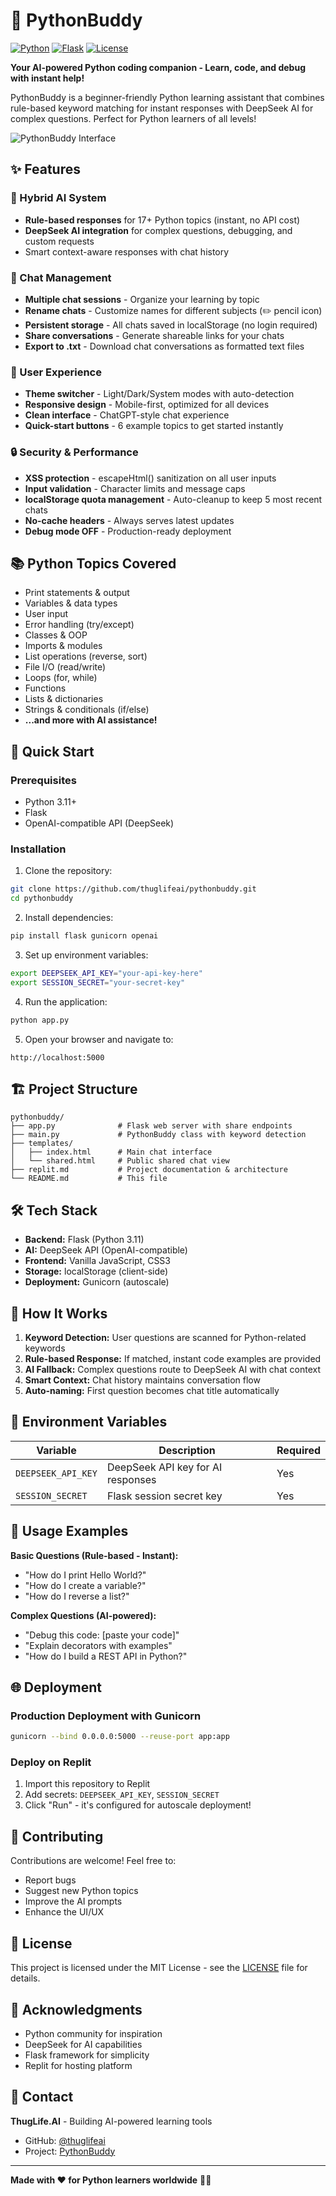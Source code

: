 # 🐍 PythonBuddy

[![Python](https://img.shields.io/badge/Python-3.11-blue.svg)](https://www.python.org/)
[![Flask](https://img.shields.io/badge/Flask-3.0-green.svg)](https://flask.palletsprojects.com/)
[![License](https://img.shields.io/badge/License-MIT-yellow.svg)](LICENSE)

**Your AI-powered Python coding companion - Learn, code, and debug with instant help!**

PythonBuddy is a beginner-friendly Python learning assistant that combines rule-based keyword matching for instant responses with DeepSeek AI for complex questions. Perfect for Python learners of all levels!

![PythonBuddy Interface](https://img.shields.io/badge/Status-Production%20Ready-success)

## ✨ Features

### 🤖 Hybrid AI System
- **Rule-based responses** for 17+ Python topics (instant, no API cost)
- **DeepSeek AI integration** for complex questions, debugging, and custom requests
- Smart context-aware responses with chat history

### 💬 Chat Management
- **Multiple chat sessions** - Organize your learning by topic
- **Rename chats** - Customize names for different subjects (✏️ pencil icon)
- **Persistent storage** - All chats saved in localStorage (no login required)
- **Share conversations** - Generate shareable links for your chats
- **Export to .txt** - Download chat conversations as formatted text files

### 🎨 User Experience
- **Theme switcher** - Light/Dark/System modes with auto-detection
- **Responsive design** - Mobile-first, optimized for all devices
- **Clean interface** - ChatGPT-style chat experience
- **Quick-start buttons** - 6 example topics to get started instantly

### 🔒 Security & Performance
- **XSS protection** - escapeHtml() sanitization on all user inputs
- **Input validation** - Character limits and message caps
- **localStorage quota management** - Auto-cleanup to keep 5 most recent chats
- **No-cache headers** - Always serves latest updates
- **Debug mode OFF** - Production-ready deployment

## 📚 Python Topics Covered

- Print statements & output
- Variables & data types
- User input
- Error handling (try/except)
- Classes & OOP
- Imports & modules
- List operations (reverse, sort)
- File I/O (read/write)
- Loops (for, while)
- Functions
- Lists & dictionaries
- Strings & conditionals (if/else)
- **...and more with AI assistance!**

## 🚀 Quick Start

### Prerequisites
- Python 3.11+
- Flask
- OpenAI-compatible API (DeepSeek)

### Installation

1. Clone the repository:
```bash
git clone https://github.com/thuglifeai/pythonbuddy.git
cd pythonbuddy
```

2. Install dependencies:
```bash
pip install flask gunicorn openai
```

3. Set up environment variables:
```bash
export DEEPSEEK_API_KEY="your-api-key-here"
export SESSION_SECRET="your-secret-key"
```

4. Run the application:
```bash
python app.py
```

5. Open your browser and navigate to:
```
http://localhost:5000
```

## 🏗️ Project Structure

```
pythonbuddy/
├── app.py              # Flask web server with share endpoints
├── main.py             # PythonBuddy class with keyword detection
├── templates/
│   ├── index.html      # Main chat interface
│   └── shared.html     # Public shared chat view
├── replit.md           # Project documentation & architecture
└── README.md           # This file
```

## 🛠️ Tech Stack

- **Backend:** Flask (Python 3.11)
- **AI:** DeepSeek API (OpenAI-compatible)
- **Frontend:** Vanilla JavaScript, CSS3
- **Storage:** localStorage (client-side)
- **Deployment:** Gunicorn (autoscale)

## 🎯 How It Works

1. **Keyword Detection:** User questions are scanned for Python-related keywords
2. **Rule-based Response:** If matched, instant code examples are provided
3. **AI Fallback:** Complex questions route to DeepSeek AI with chat context
4. **Smart Context:** Chat history maintains conversation flow
5. **Auto-naming:** First question becomes chat title automatically

## 🔑 Environment Variables

| Variable | Description | Required |
|----------|-------------|----------|
| `DEEPSEEK_API_KEY` | DeepSeek API key for AI responses | Yes |
| `SESSION_SECRET` | Flask session secret key | Yes |

## 📖 Usage Examples

**Basic Questions (Rule-based - Instant):**
- "How do I print Hello World?"
- "How do I create a variable?"
- "How do I reverse a list?"

**Complex Questions (AI-powered):**
- "Debug this code: [paste your code]"
- "Explain decorators with examples"
- "How do I build a REST API in Python?"

## 🌐 Deployment

### Production Deployment with Gunicorn

```bash
gunicorn --bind 0.0.0.0:5000 --reuse-port app:app
```

### Deploy on Replit
1. Import this repository to Replit
2. Add secrets: `DEEPSEEK_API_KEY`, `SESSION_SECRET`
3. Click "Run" - it's configured for autoscale deployment!

## 🤝 Contributing

Contributions are welcome! Feel free to:
- Report bugs
- Suggest new Python topics
- Improve the AI prompts
- Enhance the UI/UX

## 📝 License

This project is licensed under the MIT License - see the [LICENSE](LICENSE) file for details.

## 🙏 Acknowledgments

- Python community for inspiration
- DeepSeek for AI capabilities
- Flask framework for simplicity
- Replit for hosting platform

## 📧 Contact

**ThugLife.AI** - Building AI-powered learning tools

- GitHub: [@thuglifeai](https://github.com/thuglifeai)
- Project: [PythonBuddy](https://github.com/thuglifeai/pythonbuddy)

---

**Made with ❤️ for Python learners worldwide** 🐍✨
